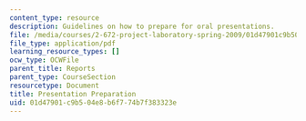 ```yaml
---
content_type: resource
description: Guidelines on how to prepare for oral presentations.
file: /media/courses/2-672-project-laboratory-spring-2009/01d47901c9b504e8b6f774b7f383323e_presenta_prep.pdf
file_type: application/pdf
learning_resource_types: []
ocw_type: OCWFile
parent_title: Reports
parent_type: CourseSection
resourcetype: Document
title: Presentation Preparation
uid: 01d47901-c9b5-04e8-b6f7-74b7f383323e
---
```

